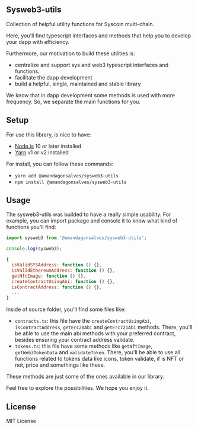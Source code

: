 ## Sysweb3-utils

Collection of helpful utility functions for Syscoin multi-chain.

Here, you'll find typescript interfaces and methods that help you to develop your dapp with efficiency.

Furthermore, our motivation to build these utilities is:

- centralize and support sys and web3 typescript interfaces and functions.
- facilitate the dapp development
- build a helpful, single, maintained and stable library

We know that in dapp development some methods is used with more frequency. So, we separate the main functions for you.

## Setup

For use this library, is nice to have:

- [Node.js](https://nodejs.org) 10 or later installed
- [Yarn](https://yarnpkg.com) v1 or v2 installed

For install, you can follow these commands:

- `yarn add @amandagonsalves/sysweb3-utils`
- `npm install @amandagonsalves/sysweb3-utils`

## Usage

The sysweb3-utils was builded to have a really simple usability. For example, you can import package and console it to know what kind of functions you'll find:

```js
import sysweb3 from '@amandagonsalves/sysweb3-utils';

console.log(sysweb3);

{
  isValidSYSAddress: function () {},
  isValidEthereumAddress: function () {},
  getNftImage: function () {},
  createContractUsingAbi: function () {},
  isContractAddress: function () {},
  ...
}
```

Inside of source folder, you'll find some files like:

- `contracts.ts`: this file have the `createContractUsingAbi`, `isContractAddress`, `getErc20Abi`  and `getErc721Abi` methods. There, you'll be able to use the main abi methods with your preferred contract, besides ensuring your contract address validate.
- `tokens.ts`: this file have some methods like `getNftImage`, `getWeb3TokenData` and `validateToken`. There, you'll be able to use all functions related to tokens data like icons, token validate, if is NFT or not, price and somethings like these.

These methods are just some of the ones available in our library.

Feel free to explore the possibilities. We hope you enjoy it.

## License

MIT License